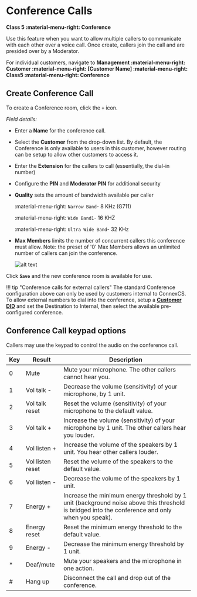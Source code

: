 # Conference Calls
**Class 5 :material-menu-right: Conference**

Use this feature when you want to allow multiple callers to communicate with each other over a voice call. Once create, callers join the call and are presided over by a Moderator.

For individual customers, navigate to **Management :material-menu-right: Customer :material-menu-right: [Customer Name] :material-menu-right: Class5 :material-menu-right: Conference**

## Create Conference Call
To create a Conference room, click the **`+`** icon.

*Field details:*

* Enter a **Name** for the conference call.
* Select the **Customer** from the drop-down list. By default, the Conference is only available to users in this customer, however routing can be setup to allow other customers to access it.
* Enter the **Extension** for the callers to call (essentially, the dial-in number)
* Configure the **PIN** and **Moderator PIN** for additional security 
* **Quality** sets the amount of bandwidth available per caller
    
    :material-menu-right: `Narrow Band`- 8 KHz (G711)
    
    :material-menu-right: `Wide Band1`- 16 KHZ
    
    :material-menu-right: `Ultra Wide Band`- 32 KHz
    
* **Max Members** limits the number of concurrent callers this conference must allow. Note: the preset of '0' Max Members allows an unlimited number of callers can join the conference. 

    ![alt text][conference]

Click **`Save`** and the new conference room is available for use. 

!!! tip "Conference calls for external callers"
    The standard Conference configuration above can only be used by customers internal to ConnexCS. To allow external numbers to dial into the conference, setup a [**Customer DID**](https://docs.connexcs.com/customer/did/#configure-did) and set the Destination to Internal, then select the available pre-configured conference. 

## Conference Call keypad options
Callers may use the keypad to control the audio on the conference call. 

|Key|Result|Description|
|-------|------|------|
|0|Mute|Mute your microphone. The other callers cannot hear you.|
|1|Vol talk -|Decrease the volume (sensitivity) of your microphone, by 1 unit.|
|2|Vol talk reset|Reset the volume (sensitivity) of your microphone to the default value.|
|3|Vol talk +|Increase the volume (sensitivity) of your microphone by 1 unit. The other callers hear you louder.|
|4|Vol listen +|Increase the volume of the speakers by 1 unit. You hear other callers louder.|
|5|Vol listen reset|Reset the volume of the speakers to the default value.|
|6|Vol listen -|Decrease the volume of the speakers by 1 unit.|
|7|Energy +|Increase the minimum energy threshold by 1 unit (background noise above this threshold is bridged into the conference and only when you speak).|
|8|Energy reset|Reset the minimum energy threshold to the default value.|
|9|Energy -|Decrease the minimum energy threshold by 1 unit.|
|\*|Deaf/mute|Mute your speakers and the microphone in one action.|
|#|Hang up|Disconnect the call and drop out of the conference.|
 
   
[conference]: /class5/img/conference.png "Add Conference"
